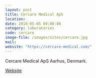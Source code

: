```yaml
---
layout: post
title: Cercare Medical ApS
location:
date: 2018-05-05 09:00:00
category: laboratories
code: cercare
image-file: /images/sites/cercare.jpg
mail:
website: "https://cercare-medical.com/"
---
```

Cercare Medical ApS Aarhus, Denmark.

[Website](https://cercare-medical.com)
